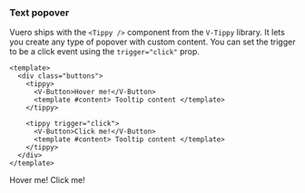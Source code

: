 ### Text popover

Vuero ships with the `<Tippy />` component from the `V-Tippy` library. It lets
you create any type of popover with custom content. You can set the trigger
to be a click event using the `trigger="click"` prop.

<!--code-->

```vue
<template>
  <div class="buttons">
    <tippy>
      <V-Button>Hover me!</V-Button>
      <template #content> Tooltip content </template>
    </tippy>

    <tippy trigger="click">
      <V-Button>Click me!</V-Button>
      <template #content> Tooltip content </template>
    </tippy>
  </div>
</template>
```

<!--/code-->

<!--example-->

<div class="buttons">
  <tippy>
    <V-Button class="mx-1">Hover me!</V-Button>
    <template #content>
      <div class="v-popover-content is-text">
          <div class="popover-head">
              <h4 class="dark-inverted">Click Popover</h4>
          </div>
          <div class="popover-body">
              <p>Lorem ipsum dolor sit amet, consectetur adipiscing elit. Eam 
              tum adesse, cum dolor omnis absit</p>
          </div>
      </div>
    </template>
  </tippy>
  <tippy trigger="click">
    <V-Button class="mx-1">Click me!</V-Button>
    <template #content>
      <div class="v-popover-content is-text">
          <div class="popover-head">
              <h4 class="dark-inverted">Click Popover</h4>
          </div>
          <div class="popover-body">
              <p>Lorem ipsum dolor sit amet, consectetur adipiscing elit. 
              Eam tum adesse, cum dolor omnis absit</p>
          </div>
      </div>
    </template>
  </tippy>
</div>

<!--/example-->
